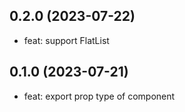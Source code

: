 ## 0.2.0 (2023-07-22)

- feat: support FlatList

## 0.1.0 (2023-07-21)

- feat: export prop type of component
